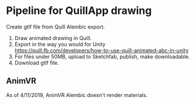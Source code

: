 # Pipeline for QuillApp drawing

Create gtlf file from Quill Alembic export.

1. Draw animated drawing in Quill.
2. Export in the way you would for Unity https://quill.fb.com/developers/how-to-use-quill-animated-abc-in-unity
3. For files under 50MB, upload to Sketchfab, publish, make downloadable.
4. Download gtlf file.


## AnimVR

As of 4/11/2019, AnimVR Alembic doesn't render materials.
